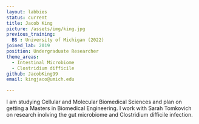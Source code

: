```yaml
---
layout: labbies
status: current
title: Jacob King
picture: /assets/img/king.jpg
previous_training:
  BS : University of Michigan (2022)
joined_lab: 2019
position: Undergraduate Researcher
theme_areas:
  - Intestinal Microbiome
  - Clostridium difficile
github: JacobKing99
email: kingjaco@umich.edu

---
```


I am studying Cellular and Molecular Biomedical Sciences and plan on getting a Masters in Biomedical Engineering. I work with Sarah Tomkovich on research inolving the gut microbiome and Clostridium difficile infection. 
